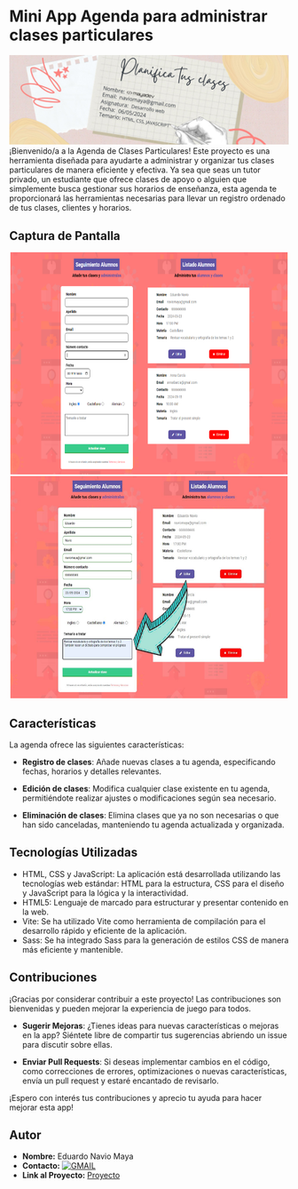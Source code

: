 # Mini App Agenda para administrar clases particulares
<img src="https://github.com/Mayadevv/Agenda-Clases-particulares/blob/main/banner.jpg">
¡Bienvenido/a a la Agenda de Clases Particulares! Este proyecto es una herramienta diseñada para ayudarte a administrar y organizar tus clases particulares de manera eficiente y efectiva. Ya sea que seas un tutor privado, un estudiante que ofrece clases de apoyo o alguien que simplemente busca gestionar sus horarios de enseñanza, esta agenda te proporcionará las herramientas necesarias para llevar un registro ordenado de tus clases, clientes y horarios.

## Captura de Pantalla
<p align="center">
  <img src="https://github.com/Mayadevv/Agenda-Clases-particulares/blob/main/Presentacion1.png" width="500px" height="400px">
  <img src="https://github.com/Mayadevv/Agenda-Clases-particulares/blob/main/presentacion2.jpg" width="500px" height="400px">
</p>

## Características

La agenda ofrece las siguientes características:

- **Registro de clases**: Añade nuevas clases a tu agenda, especificando fechas, horarios y detalles relevantes.
  
- **Edición de clases**: Modifica cualquier clase existente en tu agenda, permitiéndote realizar ajustes o modificaciones según sea necesario.

- **Eliminación de clases**: Elimina clases que ya no son necesarias o que han sido canceladas, manteniendo tu agenda actualizada y organizada.

## Tecnologías Utilizadas

- HTML, CSS y JavaScript: La aplicación está desarrollada utilizando las tecnologías web estándar: HTML para la estructura, CSS para el diseño y JavaScript para la lógica y la interactividad.
- HTML5: Lenguaje de marcado para estructurar y presentar contenido en la web.
- Vite: Se ha utilizado Vite como herramienta de compilación para el desarrollo rápido y eficiente de la aplicación.
- Sass: Se ha integrado Sass para la generación de estilos CSS de manera más eficiente y mantenible.

## Contribuciones

¡Gracias por considerar contribuir a este proyecto! Las contribuciones son bienvenidas y pueden mejorar la experiencia de juego para todos. 
  
- **Sugerir Mejoras**: ¿Tienes ideas para nuevas características o mejoras en la app? Siéntete libre de compartir tus sugerencias abriendo un issue para discutir sobre ellas.

- **Enviar Pull Requests**: Si deseas implementar cambios en el código, como correcciones de errores, optimizaciones o nuevas características, envía un pull request y estaré encantado de revisarlo.

¡Espero con interés tus contribuciones y aprecio tu ayuda para hacer mejorar esta app!



## Autor

- **Nombre:** Eduardo Navio Maya
- **Contacto:** [![GMAIL](https://img.shields.io/badge/naviomaya%40gmail.com%20-%20%20DISCORD?style=social&logo=GMAIL&labelColor=black&color=white)](mailto:naviomaya@gmail.com)
- **Link al Proyecto:** [Proyecto](https://agendaclasesparticulares.netlify.app/)


